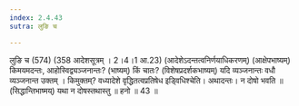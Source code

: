 ```yaml
---
index: 2.4.43
sutra: लुङि च

---
```

 लुङि च (574) (358 आदेशसूत्रम् । 2।4।1 आ.23) (आदेशेऽदन्तत्वनिर्णयाधिकरणम्) (आक्षेपभाष्यम्) किमयमदन्तः, आहोस्विद्व्यञ्जनान्तः? (भाष्यम्) किं चातः? (विशेषप्रदर्शकभाष्यम्) यदि व्यञ्जनान्तः वधौ व्यञ्जनान्त उक्तम् । किमुक्तम्? वध्यादेशे वृद्धितत्वप्रतिषेध इडि्वधिश्चेति। अथादन्तः। न दोषो भवति ॥ (सिद्धान्तिभाष्मय्) यथा न दोषस्तथास्तु ॥ हनो ॥ 43 ॥ 